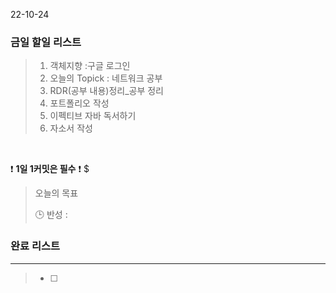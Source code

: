 22-10-24
### 금일 할일 리스트


>  1. 객체지향 :구글 로그인
>  2. 오늘의 Topick : 네트워크 공부
>  3. RDR(공부 내용)정리_공부 정리
>  4. 포트폴리오 작성
>  5. 이펙티브 자바 독서하기
>  6. 자소서 작성


<br/>

❗ **1일 1커밋은 필수** ❗
$
> 오늘의 목표
>
> 🕒 반성 :
>

### 완료 리스트

---
> - [ ]